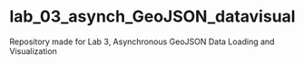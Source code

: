 # lab_03_asynch_GeoJSON_datavisual
Repository made for Lab 3, Asynchronous GeoJSON Data Loading and Visualization
